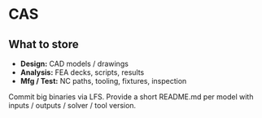 # CAS

## What to store

- **Design:** CAD models / drawings
- **Analysis:** FEA decks, scripts, results
- **Mfg / Test:** NC paths, tooling, fixtures, inspection

Commit big binaries via LFS. Provide a short README.md per model with inputs / outputs / solver / tool version.
